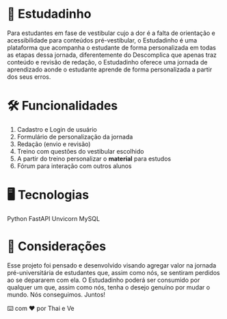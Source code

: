 # 🎲 Estudadinho
Para estudantes em fase de vestibular cujo a dor é a falta de orientação e acessibilidade para conteúdos pré-vestibular, o Estudadinho é uma plataforma que acompanha o estudante de forma personalizada em todas as etapas dessa jornada, diferentemente do Descomplica que apenas traz conteúdo e revisão de redação, o Estudadinho oferece uma jornada de aprendizado aonde o estudante aprende de forma personalizada a partir dos seus erros.

# 🛠️ Funcionalidades
1. Cadastro e Login de usuário
2. Formulário de personalização da jornada
3. Redação (envio e revisão)
4. Treino com questões do vestibular escolhido
5. A partir do treino personalizar o **material** para estudos
6. Fórum para interação com outros alunos

# 🖥️ Tecnologias
Python
FastAPI
Unvicorn
MySQL

# 🎁 Considerações
Esse projeto foi pensado e desenvolvido visando agregar valor na jornada pré-universitária de estudantes que, assim como nós, se sentiram perdidos ao se depararem com ela. O Estudadinho poderá ser consumido por qualquer um que, assim como nós, tenha o desejo genuíno por mudar o mundo. Nós conseguimos. Juntos!

⌨️ com ❤️ por Thai e Ve
